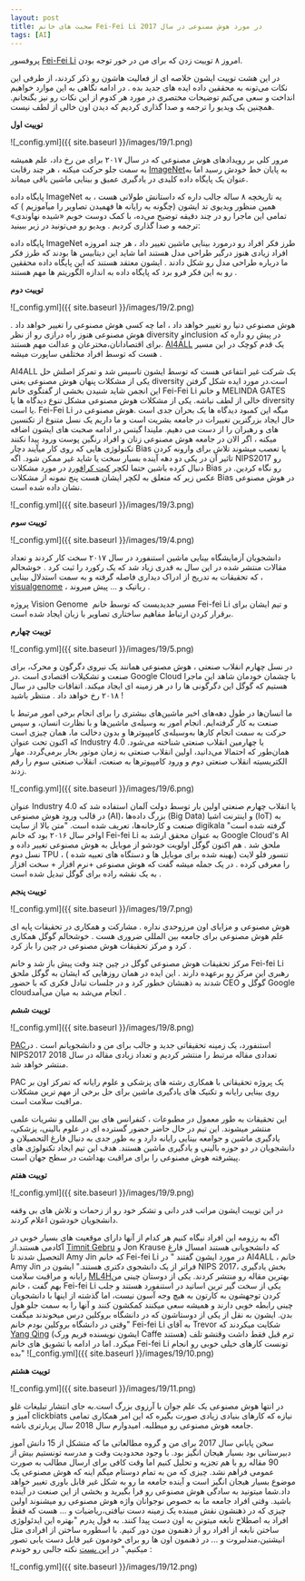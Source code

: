 ```yaml
---
layout: post
title: صحبت های خانم Fei-Fei Li در مورد هوش مصنوعی در سال 2017
tags: [AI]
---
```

پروفسور [Fei-Fei Li](http://vision.stanford.edu/feifeili/) امروز ۸ توییت زدن که برای من در خور توجه بودن.

در این هشت توییت ایشون خلاصه ای از فعالیت هاشون رو ذکر کردند، از طرفی این نکات می‌تونه به محققین داده ایده های جدید بده . در ادامه نگاهی به این موارد خواهیم انداخت و سعی می‌کنم توضیحات مختصری در مورد هر کدوم از این نکات  رو نیز بگنجانم. همچنین یک ویدیو را ترجمه و صدا گذاری کردیم که دیدن اون خالی از لطف نیست.

**توییت اول**

![_config.yml]({{ site.baseurl }}/images/19/1.png)

مرور کلی بر رویدادهای هوش مصنوعی که در سال ۲۰۱۷ برای من رخ داد، علم همیشه به سمت جلو حرکت میکنه ، هر چند رقابت [ImageNet](http://www.image-net.org/ )به پایان خط خودش رسید اما به عنوان یک پایگاه داده کلیدی در یادگیری عمیق و بینایی ماشین باقی میماند.

پایگاه داده ImageNet یه تاریخچه ۸ ساله جالب داره که داستانش طولانی هست ، به همین منظور ویدیوی تد ایشون (چگونه به رایانه ها فهمیدن تصاویر را میآموزیم ) که تمامی این ماجرا رو در چند دقیقه توضیح می‌ده، با کمک دوست خوبم «شیده نهاوندی» ترجمه و صدا گذاری کردیم . ویدیو رو می‌تونید در زیر ببینید:

<div id="15141327168952934"><script type="text/JavaScript" src="https://www.aparat.com/embed/dBkqm?data[rnddiv]=15141327168952934&data[responsive]=yes"></script></div>


پایگاه داده ImageNet طرز فکر افراد رو درمورد بینایی ماشین تغییر داد ، هر چند امروزه افراد زیادی هنوز درگیر طراحی مدل هستند اما شاید این دیتابیس ها بودند که طرز فکر ما  درباره طراحی مدل رو شکل دادند . ایشون معتقد هستند که این پایگاه داده محققین رو به این فکر فرو برد که پایگاه داده به اندازه الگوریتم ها مهم هستند .

**توییت دوم**

![_config.yml]({{ site.baseurl }}/images/19/2.png)

هوش مصنوعی دنیا رو تغییر خواهد داد ، اما چه کسی هوش مصنوعی را تغییر خواهد داد . هوش مصنوعی هنوز راه درازی رو از نظر diversity  وinclusion  در پیش رو داره که برای اقتصادانان،مخترعان و عدالت مهم هستند. [AI4ALL](http://ai-4-all.org/) یک قدم کوچک در این مسیر هست که توسط افراد مختلفی ساپورت میشه .

AI4ALL یک شرکت غیر انتفاعی هست که توسط ایشون تاسیس شد و تمرکز اصلش حل یکی از مشکلات پنهان هوش مصنوعی یعنی diversity   است.در مورد ایده شکل گرفتن این انجمن شاید شنیدن بخشی از گفتگوی خانم Fei-Fei Li و خانم MELINDA GATES خالی از لطف نباشه.
یکی از مشکلات هوش مصنوعی مشکل تنوع دیدگاه ها یا diversity  یا  است. Fei-Fei Li میگه این کمبود دیدگاه ها یک بحران جدی است .هوش مصنوعی در حال ایجاد بزرگترین تغییرات در جامعه بشریت است و ما داریم یک نسل متنوع از تکنسین های و رهبران  را از دست می دهیم. ملیندا گیتس  در ادامه صحبت های ایشون اضافه میکنه ، اگر الان در جامعه هوش مصنوعی زنان و افراد رنگین پوست ورود پیدا نکنند تکنولوژی هایی که روی کار میآیند دچار Bias یا تعصب میشوند تلاش برای وارونه کردن تاثیر آن در یکی دو دهه آینده بسیار سخت یا شاید غیر ممکن شود. اگه NIPS2017 رو دنبال کرده باشین حتما لکچر [کیت کرافورد](https://en.wikipedia.org/wiki/Kate_Crawford) در مورد مشکلات Bias رو نگاه کردین. در عکس زیر که متعلق به لکچر ایشان هست پنج نمونه از مشکلات Bias در هوش مصنوعی نشان داده شده است.

![_config.yml]({{ site.baseurl }}/images/19/3.png)

**توییت سوم**

![_config.yml]({{ site.baseurl }}/images/19/4.png)

دانشجویان آزمایشگاه بینایی ماشین استنفورد در سال ۲۰۱۷ سخت کار کردند و تعداد مقالات منتشر شده در این سال به قدری زیاد شد که یک رکورد را ثبت کرد . خوشحالم که تحقیقات به تدریج از ادراک دیداری فاصله گرفته و به سمت استدلال بینایی ، [visualgenome](http://visualgenome.org) ، رباتیک و ... پیش میروند . 

پروژه Vision Genome ‌ مسیر جدیدیست که توسط خانم Fei-fei Li  و تیم ایشان برای برقرار کردن ارتباط مفاهیم ساختاری تصاویر با زبان ایجاد شده است.

**توییت چهارم**

![_config.yml]({{ site.baseurl }}/images/19/5.png)

در نسل چهارم انقلاب صنعتی ، هوش مصنوعی همانند یک نیروی دگرگون و محرک، برای  صنعت و تشکیلات اقتصادی است .در Google Cloud  با چشمان خودمان شاهد این ماجرا هستیم که گوگل این دگرگونی ها را در هر زمینه ای ایجاد میکند. اتفاقات جالبی در سال ۲۰۱۸ رخ خواهد داد . منتظر باشید !

ما انسان‌ها در طول دهه‌های اخیر ماشین‌های بیشتری را برای انجام برخی امور مرتبط با صنعت به کار گرفته‌ایم. انجام امور به ‌وسیله‌ی ماشین‌ها و با نظارت انسان، و سپس حرکت به سمت انجام کارها به‌وسیله‌ی کامپیوترها و بدون دخالت ما، همان چیزی است که اکنون تحت عنوان Industry 4.0 یا چهارمین انقلاب صنعتی شناخته می‌شود.
همان‌طور که احتمالا می‌دانید، اولین انقلاب صنعتی به زمان موتور بخار برمی‌گردد. مهار الکتریسیته انقلاب صنعتی دوم و ورود کامپیوترها به صنعت، انقلاب صنعتی سوم را رقم زدند.

![_config.yml]({{ site.baseurl }}/images/19/6.png)

عنوان Industry 4.0 یا انقلاب چهارم صنعتی اولین بار توسط دولت آلمان استفاده شد که در قالب ورود هوش مصنوعی (AI)، بزرگ داده‌ها (‌Big Data) و اینترنت اشیا (IoT) به صنعت و کارخانه‌ها، تعریف شده است.
"متن بالا از سایت digikala گرفته شده است"
اواخر سال ۲۰۱۶ بود که خانم Fei-fei Li به عنوان محقق ارشد به Google Cloud's AI ملحق شد . هم اکنون گوگل اولویت خودشو از موبایل به هوش مصنوعی تغییر داده و نسل دوم TPU ، تنسور فلو لایت (بهینه شده برای موبایل ها و دستگاه های تعبیه شده ) را معرفی کرده . در یک جمله میشه گفت که هوش مصنوعی +نرم افزار + سخت افزار به یک نقشه راده برای گوگل تبدیل شده است .

**توییت پنجم**

![_config.yml]({{ site.baseurl }}/images/19/7.png)

هوش مصنوعی و مزایای اون مرزوحدی نداره . مشارکت و همکاری در تحقیقات پایه ای علم هوش مصنوعی برای جامعه بین المللی ضروری هست . خوشحالم گوگل همکاری کرد و مرکز تحقیقات هوش مصنوعی در چین را باز کرد . 

مرکز تحقیقات هوش مصنوعی گوگل در چین چند وقت پیش باز شد و خانم Fei-fei Li رهبری این مرکز رو برعهده دارند . این ایده در همان روزهایی که ایشان به گوگل ملحق شدند به ذهنشان خطور کرد و در جلسات تبادل فکری که با حضور CEO  گوگل و  Google cloudانجام می‌شد به میان می‌آمد .

**توییت ششم**

![_config.yml]({{ site.baseurl }}/images/19/8.png)


[PAC](https://aicare.stanford.edu/)استنفورد، یک زمینه تحقیقاتی جدید و جالب برای من و دانشجویانم است . در NIPS2017 تعدادی مقاله مرتبط را منتشر کردیم و تعداد زیادی مقاله در سال 2018 منتشر خواهد شد.

PAC یک پروژه تحقیقاتی با همکاری رشته های پزشکی و علوم رایانه که تمرکز اون بر روی بینایی رایانه و تکنیک های یادگیری ماشین برای حل برخی از مهم ترین مشکلات مراقبت سلامت است.

این تحقیقات به طور معمول در مطبوعات ، کنفرانس های بین المللی و نشریات علمی منتشر میشوند. این تیم در حال حاضر حضور گسترده ای در علوم بالینی، پزشکی، یادگیری ماشین و جوامعه بینایی رایانه دارد و به طور جدی به دنبال فارغ التحصیلان و دانشجویان در دو حوزه بالینی و یادگیری ماشین هستند. هدف این تیم ایجاد تکنولوژی های پیشرفته هوش مصنوعی را برای مراقبت بهداشت در سطح جهان است.

**توییت هفتم**

![_config.yml]({{ site.baseurl }}/images/19/9.png)

در این توییت ایشون مراتب قدر دانی و تشکر خود رو از زحمات و تلاش های بی وقفه دانشجویان خودشون اعلام کردند. 

اگه به رزومه این افراد نیگاه کنیم هر کدام از آنها دارای موقعیت های بسیار خوبی در آکادمی هستند.از  [Timnit Gebru](https://twitter.com/timnitGebru) و Jon Krause که دانشجویانی هستند امسال فارغ التحصیل شدند تا Amy Jin  که خانم Fei-fei Li در مورد ایشون گفتند " در AI4ALL ، خانم Amy Jin فراتر از یک دانشجوی دکتری هستند." ایشون در NIPS 2017، بخش یادگیری رایانه و مراقبت سلامت    [ML4H](https://ml4health.github.io/2017/)بهترین مقاله رو منتشر کردند. 
یکی از دوستان چینی من بهم گفت ، خانم Fei-fei Li یکی از سخت گیر ترین اساتید در استنفورد هستند و جلب کردن توجهشون به کارتون به هیچ وجه آسون نیست، اما گذشته از اینها با دانشجویان چینی رابطه خوبی دارند و همیشه سعی میکنند کمکشون کنند و آنها را به سمت جلو هول بدن. ایشون به نقل از یکی از دوستاشون که در دانشگاه بروکلین درس میخوندند میگفت "وقتی در دانشگاه بروکلین بودم خانم Fei-fei Li  به آقای Trevor   شکایت میکردند که [Yang Qing](https://twitter.com/jiayq) (ایشون نویسنده فریم ورک  Caffe هستند) ترم قبل فقط داشت وقتشو تلف میکرد. اما در ادامه با تشویق های خانم  Fei-fei Li  تونست کارهای خیلی خوبی رو انجام بده"
![_config.yml]({{ site.baseurl }}/images/19/10.png)

**توییت هشتم**

![_config.yml]({{ site.baseurl }}/images/19/11.png)

در انتها هوش مصنوعی یک علم جوان با آرزوی بزرگ است.به جای انتشار تبلیغات غلو آمیز و clickbiats نیازه که کارهای بنیادی زیادی صورت بگیره که این امر همکاری تمامی جامعه هوش مصنوعی رو میطلبه. امیدوارم سال 2018 سال پربارتری باشه.

سخن پایانی
سال 2017 برای من و گروه مطالعاتی ما که متشکل از 15 دانش آموز دبیرستانی بود بسیار هیجان انگیز بود. با وجود محدودیت وقت و مدرسه تونستیم بیش از 90 مقاله رو با هم تجزیه و تحلیل کنیم اما وقت کافی برای ارسال مطالب به صورت عمومی فراهم نشد.
چیزی که من به تمام دوستام میگم اینه که هوش مصنوعی یک موضوع بسیار هیجان انگیز است و آینده جامعه ما رو به شکل غیر قابل باوری تغییر خواهد داد.شما میتونید به سادگی هوش مصنوعی رو فرا بگیرید و بخشی از این صنعت در آینده باشید. وقتی افراد جامعه ما به خصوص نوجوانان واژه هوش مصنوعی رو میشنوند اولین چیزی که در ذهنشون نقش میبنده یک زمینه دست نیافتی،ریاضیات و ... هست که فقط افراد به اصطلاح نابغه میتونن به اون دست پیدا کنند.
به قول پدرم "بهتره این ایدئولوژی ساختن نابغه از افراد رو از ذهنمون مون دور کنیم. با اسطوره ساختن از افرادی مثل انیشتین،مندلبروت و ... در ذهنمون اون ها رو برای خودمون غیر قابل دست یابی تصور میکنیم."
در [این پست](https://www.bloomberg.com/view/articles/2017-06-07/a-mathematician-s-secret-we-re-not-all-geniuses)  نکته جالبی رو خوندم :

![_config.yml]({{ site.baseurl }}/images/19/12.png)



